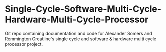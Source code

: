 # Single-Cycle-Software-Multi-Cycle-Hardware-Multi-Cycle-Processor
Git repo containing documentation and code for Alexander Somers and Remmington Greatline's single cycle and software &amp; hardware multi cycle processor project. 
